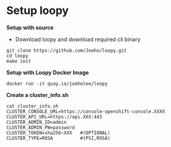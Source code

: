 # Setup loopy

**Setup with source**
- Download loopy and download required cli binary
~~~
git clone https://github.com/Jooho/loopy.git
cd loopy
make init
~~~

**Setup with Loopy Docker Image**
~~~
docker run -it quay.io/jooholee/loopy
~~~

**Create a cluster_info.sh**
~~~
cat cluster_info.sh
CLUSTER_CONSOLE_URL=https://console-openshift-console.XXXX
CLUSTER_API_URL=https://api.XXX:443
CLUSTER_ADMIN_ID=admin
CLUSTER_ADMIN_PW=password
CLUSTER_TOKEN=sha256~XXX   #(OPTIONAL)
CLUSTER_TYPE=ROSA          #(PSI,ROSA)
~~~
